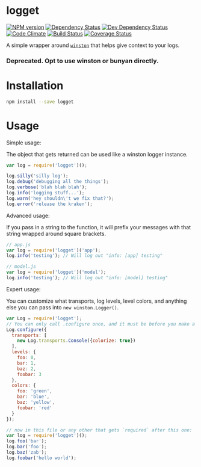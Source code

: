 # logget

[![NPM version](http://img.shields.io/npm/v/logget.svg?style=flat)](https://www.npmjs.org/package/logget)
[![Dependency Status](http://img.shields.io/david/ksmithut/logget.svg?style=flat)](https://david-dm.org/ksmithut/logget)
[![Dev Dependency Status](http://img.shields.io/david/dev/ksmithut/logget.svg?style=flat)](https://david-dm.org/ksmithut/logget#info=devDependencies&view=table)
[![Code Climate](http://img.shields.io/codeclimate/github/ksmithut/logget.svg?style=flat)](https://codeclimate.com/github/ksmithut/logget)
[![Build Status](http://img.shields.io/travis/ksmithut/logget/master.svg?style=flat)](https://travis-ci.org/ksmithut/logget)
[![Coverage Status](http://img.shields.io/codeclimate/coverage/github/ksmithut/logget.svg?style=flat)](https://codeclimate.com/github/ksmithut/logget)

A simple wrapper around [`winston`](https://github.com/winstonjs/winston) that
helps give context to your logs.

### Deprecated. Opt to use winston or bunyan directly.

# Installation

```bash
npm install --save logget
```

# Usage

Simple usage:

The object that gets returned can be used like a winston logger instance.

```js
var log = require('logget')();

log.silly('silly log');
log.debug('debugging all the things');
log.verbose('blah blah blah');
log.info('logging stuff...');
log.warn('hey shouldn\'t we fix that?');
log.error('release the kraken');
```

Advanced usage:

If you pass in a string to the function, it will prefix your messages with that
string wrapped around square brackets.

```js
// app.js
var log = require('logget')('app');
log.info('testing'); // Will log out "info: [app] testing"

// model.js
var log = require('logget')('model');
log.info('testing'); // Will log out "info: [model] testing"
```

Expert usage:

You can customize what transports, log levels, level colors, and anything else
you can pass into `new winston.Logger()`.

```js
var Log = require('logget');
// You can only call .configure once, and it must be before you make a new log.
Log.configure({
  transports: [
    new Log.transports.Console({colorize: true})
  ],
  levels: {
    foo: 0,
    bar: 1,
    baz: 2,
    foobar: 3
  },
  colors: {
    foo: 'green',
    bar: 'blue',
    baz: 'yellow',
    foobar: 'red'
  }
});

// now in this file or any other that gets `required` after this one:
var log = require('logget')();
log.foo('bar');
log.bar('foo');
log.baz('zab');
log.foobar('hello world');
```

